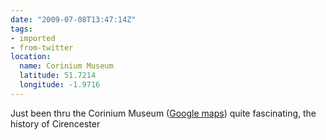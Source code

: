 ```yaml
---
date: "2009-07-08T13:47:14Z"
tags:
- imported
- from-twitter
location:
  name: Corinium Museum 
  latitude: 51.7214
  longitude: -1.9716
---
```

Just been thru the Corinium Museum ([Google maps](http://maps.google.com/?q=51.7214%2C-1.9716)) quite fascinating, the history of Cirencester
